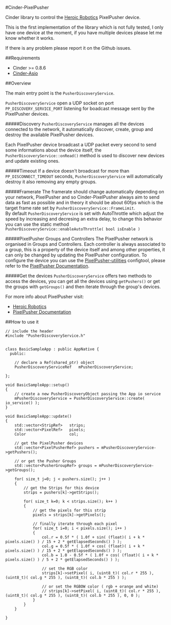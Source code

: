 #Cinder-PixelPusher

Cinder library to control the [Heroic Robotics](http://www.heroicrobotics.com/) PixelPusher device.

This is the first implementation of the library which is not fully tested, I only have one device at the moment, if you have multiple devices please let me know whether it works.

If there is any problem please report it on the Github issues. 


##Requirements

* Cinder >= 0.8.6
* [Cinder-Asio](https://github.com/BanTheRewind/Cinder-Asio)


##Overview

The main entry point is the `PusherDiscoveryService`.  

`PusherDiscoveryService` open a UDP socket on port `PP_DISCOVERY_SERVICE_PORT` listening for boadcast message sent by the PixelPusher devices.

#####Discovery
`PusherDiscoveryService` manages all the devices connected to the network, it automatically discover, create, group and destroy the available PixelPusher devices.

Each PixelPusher device broadcast a UDP packet every second to send some informations about the device itself, the `PusherDiscoveryService::onRead()` method is used to discover new devices and update existing ones.

#####Timeout
If a device doesn't broadcast for more than `PP_DISCONNECT_TIMEOUT` seconds, `PusherDiscoveryService` will automatically destroy it also removing any empty groups.

#####Framerate
The framerate should change automatically depending on your network, PixelPusher and so Cinder-PixelPusher always aim to send data as fast as possible and in theory it should be about 60fps which is the target frame rate set by `PusherDiscoveryService::FrameLimit`.  
By default `PusherDiscoveryService` is set with AutoThrottle which adjust the speed by increasing and decresing an extra delay, to change this behavior you can use the static method `PusherDiscoveryService::enableAutoThrottle( bool isEnable )`


#####PixelPusher Groups and Controllers
The PixelPusher network is organised in Groups and Controllers. Each controller is always associated to a group, this is a property of the device itself and among other properties, it can only be changed by updating the PixelPusher configuration. To configure the device you can use the [PixelPusher-utilities](https://github.com/jasstrong/PixelPusher-utilities) configtool, please refer to the [PixelPusher Documentation](https://sites.google.com/a/heroicrobot.com/pixelpusher/home).

#####Get the devices
`PusherDiscoveryService` offers two methods to access the devices, you can get all the devices using `getPushers()` or get the groups with `getGroups()` and then iterate through the group's devices.

For more info about PixelPusher visit:  
* [Heroic Robotics](http://www.heroicrobotics.com)  
* [PixelPusher Documentation](https://sites.google.com/a/heroicrobot.com/pixelpusher/home)


##How to use it

```
// include the header
#include "PusherDiscoveryService.h"


class BasicSampleApp : public AppNative {
  public:

	// declare a Ref(shared_ptr) object
    PusherDiscoveryServiceRef   mPusherDiscoveryService;
    
};
```

```
void BasicSampleApp::setup()
{
	// create a new PusherDiscoveryObject passing the App io service
    mPusherDiscoveryService = PusherDiscoveryService::create( io_service() );
}
```

```
void BasicSampleApp::update()
{
    std::vector<StripRef>	strips;
    std::vector<PixelRef>	pixels;
    Color					col;

	// get the PixelPusher devices
	std::vector<PixelPusherRef> pushers = mPusherDiscoveryService->getPushers();

	// or get the Pusher Groups
	std::vector<PusherGroupRef> groups = mPusherDiscoveryService->getGroups();
    
    for( size_t j=0; j < pushers.size(); j++ )
    {
        // get the Strips for this device
        strips = pushers[k]->getStrips();

        for( size_t k=0; k < strips.size(); k++ )
        {
        	// get the pixels for this strip
            pixels = strips[k]->getPixels();

            // finally iterate through each pixel
            for( size_t i=0; i < pixels.size(); i++ )
            {
                col.r = 0.5f * ( 1.0f + sin( (float)( i + k * pixels.size() ) / 15 + 2 * getElapsedSeconds() ) );
                col.g = 0.5f * ( 1.0f + cos( (float)( i + k * pixels.size() ) / 15 + 2 * getElapsedSeconds() ) );
                col.b = 1.0 - 0.5f * ( 1.0f + cos( (float)( i + k * pixels.size() ) / 5 + 2 * getElapsedSeconds() ) );
                
                // set the RGB color
                strips[k]->setPixel( i, (uint8_t)( col.r * 255 ), (uint8_t)( col.g * 255 ), (uint8_t)( col.b * 255 ) );

                // or set the RGBOW color ( rgb + orange and white)
                // strips[k]->setPixel( i, (uint8_t)( col.r * 255 ), (uint8_t)( col.g * 255 ), (uint8_t)( col.b * 255 ), 0, 0 );
            }
        }
    }

}
```
